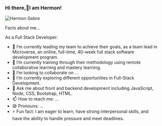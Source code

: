 ### Hi there,👋I am Hermon!
![Hermon Gebre](https://user-images.githubusercontent.com/113925955/221858414-dfdb6b63-f372-41a5-9020-4fbe3829cedf.png)



Facts about me…

As a Full Stack Developer:

- 🔭 I’m currently leading my team to achieve their goals, as a team lead in Microverse, an online, full-time, 40-week full stack software development program.
- 🌱 I’m currently training through their methodology using remote collaborative learning and mastery learning.
- 👯 I’m looking to collaborate on ...
- 🤔 I’m currently exploring different opportunities in Full-Stack Development.
- 💬 Ask me about front and backend development including JavaScript, Node, CSS, Bootstrap, HTML.
- 📫 How to reach me: ...
- 😄 Pronouns: ...
- ⚡ Fun fact: I am eager to learn, have strong interpersonal skills, and have the ability to handle pressure and meet deadlines.

